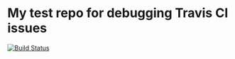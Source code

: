 # My test repo for debugging Travis CI issues

[![Build Status](https://travis-ci.org/ethanwhite/travistest.svg?branch=master)](https://travis-ci.org/ethanwhite/travistest)